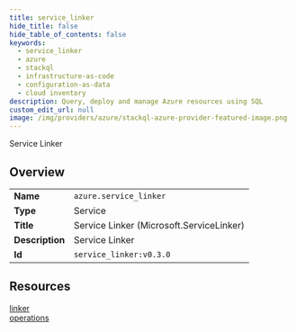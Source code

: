 ```yaml
---
title: service_linker
hide_title: false
hide_table_of_contents: false
keywords:
  - service_linker
  - azure
  - stackql
  - infrastructure-as-code
  - configuration-as-data
  - cloud inventory
description: Query, deploy and manage Azure resources using SQL
custom_edit_url: null
image: /img/providers/azure/stackql-azure-provider-featured-image.png
---
```

Service Linker  
    

## Overview
<table><tbody>
<tr><td><b>Name</b></td><td><code>azure.service_linker</code></td></tr>
<tr><td><b>Type</b></td><td>Service</td></tr>
<tr><td><b>Title</b></td><td>Service Linker (Microsoft.ServiceLinker)</td></tr>
<tr><td><b>Description</b></td><td>Service Linker</td></tr>
<tr><td><b>Id</b></td><td><code>service_linker:v0.3.0</code></td></tr>
</tbody></table>

## Resources
<div class="row">
<div class="providerDocColumn">
<a href="/providers/azure/service_linker/linker/">linker</a><br />
</div>
<div class="providerDocColumn">
<a href="/providers/azure/service_linker/operations/">operations</a><br />
</div>
</div>
